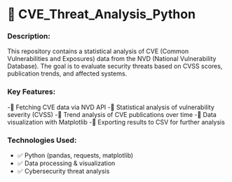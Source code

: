 # 📌 CVE_Threat_Analysis_Python
### Description:
This repository contains a statistical analysis of CVE (Common Vulnerabilities and Exposures) data from the NVD (National Vulnerability Database). The goal is to evaluate security threats based on CVSS scores, publication trends, and affected systems.

### Key Features:
-🔹 Fetching CVE data via NVD API
-🔹 Statistical analysis of vulnerability severity (CVSS)
-🔹 Trend analysis of CVE publications over time
-🔹 Data visualization with Matplotlib
-🔹 Exporting results to CSV for further analysis

### Technologies Used:
- ✅ Python (pandas, requests, matplotlib)
- ✅ Data processing & visualization
- ✅ Cybersecurity threat analysis
